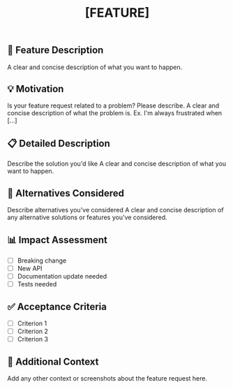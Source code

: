 ﻿---
name: ✨ Feature Request
about: Suggest an idea for this project
title: '[FEATURE] '
labels: ['enhancement', 'triage']
assignees: ''

---

## 🎯 Feature Description
A clear and concise description of what you want to happen.

## 💡 Motivation
Is your feature request related to a problem? Please describe.
A clear and concise description of what the problem is. Ex. I'm always frustrated when [...]

## 📋 Detailed Description
Describe the solution you'd like
A clear and concise description of what you want to happen.

## 🔄 Alternatives Considered
Describe alternatives you've considered
A clear and concise description of any alternative solutions or features you've considered.

## 📊 Impact Assessment
- [ ] Breaking change
- [ ] New API
- [ ] Documentation update needed
- [ ] Tests needed

## ✅ Acceptance Criteria
- [ ] Criterion 1
- [ ] Criterion 2
- [ ] Criterion 3

## 📝 Additional Context
Add any other context or screenshots about the feature request here.
